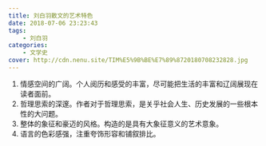 ```yaml
---
title: 刘白羽散文的艺术特色
date: 2018-07-06 23:23:43
tags: 
    - 刘白羽
categories:
    - 文学史
cover: http://cdn.nenu.site/TIM%E5%9B%BE%E7%89%8720180708232828.jpg
---
```


1. 情感空间的广阔。个人阅历和感受的丰富，尽可能把生活的丰富和辽阔展现在读者面前。
2. 哲理思索的深邃。作者对于哲理思索，是关乎社会人生、历史发展的一些根本性的大问题。
3. 整体的象征和豪迈的风格。构造的是具有大象征意义的艺术意象。
4. 语言的色彩感强，注重夸饰形容和铺叙排比。